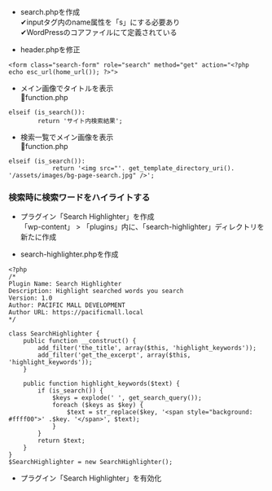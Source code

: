 - search.phpを作成  
✔︎inputタグ内のname属性を「s」にする必要あり  
✔︎WordPressのコアファイルにて定義されている

- header.phpを修正  
```header.php
<form class="search-form" role="search" method="get" action="<?php echo esc_url(home_url()); ?>">
```  

- メイン画像でタイトルを表示  
🔻function.php  
```function.php
elseif (is_search()):
        return 'サイト内検索結果';
```

- 検索一覧でメイン画像を表示  
🔻function.php
```function.php
elseif (is_search()):
            return '<img src="'. get_template_directory_uri(). '/assets/images/bg-page-search.jpg" />';
```

### 検索時に検索ワードをハイライトする
- プラグイン「Search Highlighter」を作成  
「wp-content」 > 「plugins」内に、「search-highlighter」ディレクトリを新たに作成  

- search-highlighter.phpを作成  
```search-highlighter.php
<?php
/*
Plugin Name: Search Highlighter
Description: Highlight searched words you search
Version: 1.0
Author: PACIFIC MALL DEVELOPMENT
Author URL: https://pacificmall.local
*/

class SearchHighlighter {
    public function __construct() {
        add_filter('the_title', array($this, 'highlight_keywords'));
        add_filter('get_the_excerpt', array($this, 'highlight_keywords'));
    }

    public function highlight_keywords($text) {
        if (is_search()) {
            $keys = explode(' ', get_search_query());
            foreach ($keys as $key) {
                $text = str_replace($key, '<span style="background: #ffff00">' .$key. '</span>', $text);
            }
        }
        return $text;
    }
}
$SearchHighlighter = new SearchHighlighter();
```

- プラグイン「Search Highlighter」を有効化  
